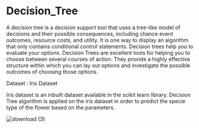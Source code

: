 # Decision_Tree
A decision tree is a decision support tool that uses a tree-like model of decisions and their possible consequences, including chance event outcomes, resource costs, and utility. It is one way to display an algorithm that only contains conditional control statements.
Decision trees help you to evaluate your options. Decision Trees are excellent tools for helping you to choose between several courses of action. They provide a highly effective structure within which you can lay out options and investigate the possible outcomes of choosing those options.

Dataset : Iris Dataset

Iris dataset is an inbuilt dataset available in the scikit learn library. Decision Tree algorithm is applied on the iris dataset in order to predict the specie type of the flower based on the parameters.


![download (3)](https://user-images.githubusercontent.com/41074452/156035446-3b421acc-7959-4953-a484-74a4858e5930.png)
